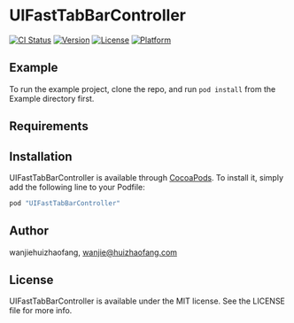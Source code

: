 # UIFastTabBarController

[![CI Status](http://img.shields.io/travis/wanjiehuizhaofang/UIFastTabBarController.svg?style=flat)](https://travis-ci.org/wanjiehuizhaofang/UIFastTabBarController)
[![Version](https://img.shields.io/cocoapods/v/UIFastTabBarController.svg?style=flat)](http://cocoapods.org/pods/UIFastTabBarController)
[![License](https://img.shields.io/cocoapods/l/UIFastTabBarController.svg?style=flat)](http://cocoapods.org/pods/UIFastTabBarController)
[![Platform](https://img.shields.io/cocoapods/p/UIFastTabBarController.svg?style=flat)](http://cocoapods.org/pods/UIFastTabBarController)

## Example

To run the example project, clone the repo, and run `pod install` from the Example directory first.

## Requirements

## Installation

UIFastTabBarController is available through [CocoaPods](http://cocoapods.org). To install
it, simply add the following line to your Podfile:

```ruby
pod "UIFastTabBarController"
```

## Author

wanjiehuizhaofang, wanjie@huizhaofang.com

## License

UIFastTabBarController is available under the MIT license. See the LICENSE file for more info.
